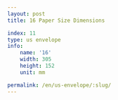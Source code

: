 ```yaml
---
layout: post
title: 16 Paper Size Dimensions

index: 11
type: us envelope
info:
    name: '16'
    width: 305
    height: 152
    unit: mm

permalink: /en/us-envelope/:slug/
---
```



